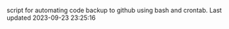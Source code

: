 script for automating code backup to github using bash and crontab. Last updated 2023-09-23 23:25:16
